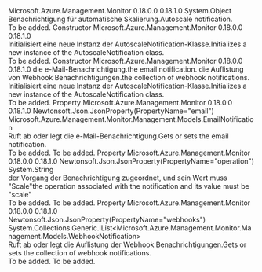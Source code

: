 <Type Name="AutoscaleNotification" FullName="Microsoft.Azure.Management.Monitor.Management.Models.AutoscaleNotification">
  <TypeSignature Language="C#" Value="public class AutoscaleNotification" />
  <TypeSignature Language="ILAsm" Value=".class public auto ansi AutoscaleNotification extends System.Object" />
  <TypeSignature Language="DocId" Value="T:Microsoft.Azure.Management.Monitor.Management.Models.AutoscaleNotification" />
  <TypeSignature Language="VB.NET" Value="Public Class AutoscaleNotification" />
  <TypeSignature Language="F#" Value="type AutoscaleNotification = class" />
  <AssemblyInfo>
    <AssemblyName>Microsoft.Azure.Management.Monitor</AssemblyName>
    <AssemblyVersion>0.18.0.0</AssemblyVersion>
    <AssemblyVersion>0.18.1.0</AssemblyVersion>
  </AssemblyInfo>
  <Base>
    <BaseTypeName>System.Object</BaseTypeName>
  </Base>
  <Interfaces />
  <Docs>
    <summary>
            <span data-ttu-id="4f1f2-101">Benachrichtigung für automatische Skalierung.</span><span class="sxs-lookup"><span data-stu-id="4f1f2-101">Autoscale notification.</span></span>
            </summary>
    <remarks>To be added.</remarks>
  </Docs>
  <Members>
    <Member MemberName=".ctor">
      <MemberSignature Language="C#" Value="public AutoscaleNotification ();" />
      <MemberSignature Language="ILAsm" Value=".method public hidebysig specialname rtspecialname instance void .ctor() cil managed" />
      <MemberSignature Language="DocId" Value="M:Microsoft.Azure.Management.Monitor.Management.Models.AutoscaleNotification.#ctor" />
      <MemberSignature Language="VB.NET" Value="Public Sub New ()" />
      <MemberType>Constructor</MemberType>
      <AssemblyInfo>
        <AssemblyName>Microsoft.Azure.Management.Monitor</AssemblyName>
        <AssemblyVersion>0.18.0.0</AssemblyVersion>
        <AssemblyVersion>0.18.1.0</AssemblyVersion>
      </AssemblyInfo>
      <Parameters />
      <Docs>
        <summary>
            <span data-ttu-id="4f1f2-102">Initialisiert eine neue Instanz der AutoscaleNotification-Klasse.</span><span class="sxs-lookup"><span data-stu-id="4f1f2-102">Initializes a new instance of the AutoscaleNotification class.</span></span>
            </summary>
        <remarks>To be added.</remarks>
      </Docs>
    </Member>
    <Member MemberName=".ctor">
      <MemberSignature Language="C#" Value="public AutoscaleNotification (Microsoft.Azure.Management.Monitor.Management.Models.EmailNotification email = null, System.Collections.Generic.IList&lt;Microsoft.Azure.Management.Monitor.Management.Models.WebhookNotification&gt; webhooks = null);" />
      <MemberSignature Language="ILAsm" Value=".method public hidebysig specialname rtspecialname instance void .ctor(class Microsoft.Azure.Management.Monitor.Management.Models.EmailNotification email, class System.Collections.Generic.IList`1&lt;class Microsoft.Azure.Management.Monitor.Management.Models.WebhookNotification&gt; webhooks) cil managed" />
      <MemberSignature Language="DocId" Value="M:Microsoft.Azure.Management.Monitor.Management.Models.AutoscaleNotification.#ctor(Microsoft.Azure.Management.Monitor.Management.Models.EmailNotification,System.Collections.Generic.IList{Microsoft.Azure.Management.Monitor.Management.Models.WebhookNotification})" />
      <MemberSignature Language="VB.NET" Value="Public Sub New (Optional email As EmailNotification = null, Optional webhooks As IList(Of WebhookNotification) = null)" />
      <MemberSignature Language="F#" Value="new Microsoft.Azure.Management.Monitor.Management.Models.AutoscaleNotification : Microsoft.Azure.Management.Monitor.Management.Models.EmailNotification * System.Collections.Generic.IList&lt;Microsoft.Azure.Management.Monitor.Management.Models.WebhookNotification&gt; -&gt; Microsoft.Azure.Management.Monitor.Management.Models.AutoscaleNotification" Usage="new Microsoft.Azure.Management.Monitor.Management.Models.AutoscaleNotification (email, webhooks)" />
      <MemberType>Constructor</MemberType>
      <AssemblyInfo>
        <AssemblyName>Microsoft.Azure.Management.Monitor</AssemblyName>
        <AssemblyVersion>0.18.0.0</AssemblyVersion>
        <AssemblyVersion>0.18.1.0</AssemblyVersion>
      </AssemblyInfo>
      <Parameters>
        <Parameter Name="email" Type="Microsoft.Azure.Management.Monitor.Management.Models.EmailNotification" />
        <Parameter Name="webhooks" Type="System.Collections.Generic.IList&lt;Microsoft.Azure.Management.Monitor.Management.Models.WebhookNotification&gt;" />
      </Parameters>
      <Docs>
        <param name="email"><span data-ttu-id="4f1f2-103">die e-Mail-Benachrichtigung.</span><span class="sxs-lookup"><span data-stu-id="4f1f2-103">the email notification.</span></span></param>
        <param name="webhooks"><span data-ttu-id="4f1f2-104">die Auflistung von Webhook Benachrichtigungen.</span><span class="sxs-lookup"><span data-stu-id="4f1f2-104">the collection of webhook notifications.</span></span></param>
        <summary>
            <span data-ttu-id="4f1f2-105">Initialisiert eine neue Instanz der AutoscaleNotification-Klasse.</span><span class="sxs-lookup"><span data-stu-id="4f1f2-105">Initializes a new instance of the AutoscaleNotification class.</span></span>
            </summary>
        <remarks>To be added.</remarks>
      </Docs>
    </Member>
    <Member MemberName="Email">
      <MemberSignature Language="C#" Value="public Microsoft.Azure.Management.Monitor.Management.Models.EmailNotification Email { get; set; }" />
      <MemberSignature Language="ILAsm" Value=".property instance class Microsoft.Azure.Management.Monitor.Management.Models.EmailNotification Email" />
      <MemberSignature Language="DocId" Value="P:Microsoft.Azure.Management.Monitor.Management.Models.AutoscaleNotification.Email" />
      <MemberSignature Language="VB.NET" Value="Public Property Email As EmailNotification" />
      <MemberSignature Language="F#" Value="member this.Email : Microsoft.Azure.Management.Monitor.Management.Models.EmailNotification with get, set" Usage="Microsoft.Azure.Management.Monitor.Management.Models.AutoscaleNotification.Email" />
      <MemberType>Property</MemberType>
      <AssemblyInfo>
        <AssemblyName>Microsoft.Azure.Management.Monitor</AssemblyName>
        <AssemblyVersion>0.18.0.0</AssemblyVersion>
        <AssemblyVersion>0.18.1.0</AssemblyVersion>
      </AssemblyInfo>
      <Attributes>
        <Attribute>
          <AttributeName>Newtonsoft.Json.JsonProperty(PropertyName="email")</AttributeName>
        </Attribute>
      </Attributes>
      <ReturnValue>
        <ReturnType>Microsoft.Azure.Management.Monitor.Management.Models.EmailNotification</ReturnType>
      </ReturnValue>
      <Docs>
        <summary>
            <span data-ttu-id="4f1f2-106">Ruft ab oder legt die e-Mail-Benachrichtigung.</span><span class="sxs-lookup"><span data-stu-id="4f1f2-106">Gets or sets the email notification.</span></span>
            </summary>
        <value>To be added.</value>
        <remarks>To be added.</remarks>
      </Docs>
    </Member>
    <Member MemberName="Operation">
      <MemberSignature Language="C#" Value="public static string Operation { get; }" />
      <MemberSignature Language="ILAsm" Value=".property string Operation" />
      <MemberSignature Language="DocId" Value="P:Microsoft.Azure.Management.Monitor.Management.Models.AutoscaleNotification.Operation" />
      <MemberSignature Language="VB.NET" Value="Public Shared ReadOnly Property Operation As String" />
      <MemberSignature Language="F#" Value="member this.Operation : string" Usage="Microsoft.Azure.Management.Monitor.Management.Models.AutoscaleNotification.Operation" />
      <MemberType>Property</MemberType>
      <AssemblyInfo>
        <AssemblyName>Microsoft.Azure.Management.Monitor</AssemblyName>
        <AssemblyVersion>0.18.0.0</AssemblyVersion>
        <AssemblyVersion>0.18.1.0</AssemblyVersion>
      </AssemblyInfo>
      <Attributes>
        <Attribute>
          <AttributeName>Newtonsoft.Json.JsonProperty(PropertyName="operation")</AttributeName>
        </Attribute>
      </Attributes>
      <ReturnValue>
        <ReturnType>System.String</ReturnType>
      </ReturnValue>
      <Docs>
        <summary>
            <span data-ttu-id="4f1f2-107">der Vorgang der Benachrichtigung zugeordnet, und sein Wert muss "Scale"</span><span class="sxs-lookup"><span data-stu-id="4f1f2-107">the operation associated with the notification and its value must be "scale"</span></span>
            </summary>
        <value>To be added.</value>
        <remarks>To be added.</remarks>
      </Docs>
    </Member>
    <Member MemberName="Webhooks">
      <MemberSignature Language="C#" Value="public System.Collections.Generic.IList&lt;Microsoft.Azure.Management.Monitor.Management.Models.WebhookNotification&gt; Webhooks { get; set; }" />
      <MemberSignature Language="ILAsm" Value=".property instance class System.Collections.Generic.IList`1&lt;class Microsoft.Azure.Management.Monitor.Management.Models.WebhookNotification&gt; Webhooks" />
      <MemberSignature Language="DocId" Value="P:Microsoft.Azure.Management.Monitor.Management.Models.AutoscaleNotification.Webhooks" />
      <MemberSignature Language="VB.NET" Value="Public Property Webhooks As IList(Of WebhookNotification)" />
      <MemberSignature Language="F#" Value="member this.Webhooks : System.Collections.Generic.IList&lt;Microsoft.Azure.Management.Monitor.Management.Models.WebhookNotification&gt; with get, set" Usage="Microsoft.Azure.Management.Monitor.Management.Models.AutoscaleNotification.Webhooks" />
      <MemberType>Property</MemberType>
      <AssemblyInfo>
        <AssemblyName>Microsoft.Azure.Management.Monitor</AssemblyName>
        <AssemblyVersion>0.18.0.0</AssemblyVersion>
        <AssemblyVersion>0.18.1.0</AssemblyVersion>
      </AssemblyInfo>
      <Attributes>
        <Attribute>
          <AttributeName>Newtonsoft.Json.JsonProperty(PropertyName="webhooks")</AttributeName>
        </Attribute>
      </Attributes>
      <ReturnValue>
        <ReturnType>System.Collections.Generic.IList&lt;Microsoft.Azure.Management.Monitor.Management.Models.WebhookNotification&gt;</ReturnType>
      </ReturnValue>
      <Docs>
        <summary>
            <span data-ttu-id="4f1f2-108">Ruft ab oder legt die Auflistung der Webhook Benachrichtigungen.</span><span class="sxs-lookup"><span data-stu-id="4f1f2-108">Gets or sets the collection of webhook notifications.</span></span>
            </summary>
        <value>To be added.</value>
        <remarks>To be added.</remarks>
      </Docs>
    </Member>
  </Members>
</Type>